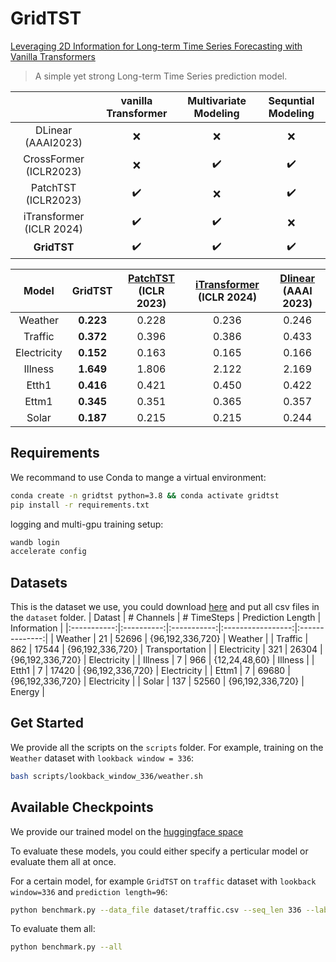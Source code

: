 # GridTST
[Leveraging 2D Information for Long-term Time Series Forecasting with Vanilla Transformers](https://arxiv.org/abs/2405.13810)
> A simple yet strong Long-term Time Series prediction model.

|                          | vanilla Transformer | Multivariate Modeling | Sequntial Modeling |
|:------------------------:|:-------------------:|:---------------------:|:------------------:|
|    DLinear (AAAI2023)    |          ❌          |           ❌           |          ❌         |
|  CrossFormer (ICLR2023)  |          ❌          |           ✔️           |          ✔️         |
|    PatchTST (ICLR2023)   |          ✔️          |           ❌           |          ✔️         |
| iTransformer (ICLR 2024) |          ✔️          |           ✔️           |          ❌         |
|        **GridTST**       |          ✔️          |           ✔️           |          ✔️         |


|    Model    |   GridTST   | [PatchTST](https://openreview.net/forum?id=Jbdc0vTOcol)  (ICLR 2023) | [iTransformer](https://arxiv.org/abs/2310.06625)  (ICLR 2024)  | [Dlinear](https://arxiv.org/abs/2205.13504)  (AAAI 2023) |
|:-----------:|:-----------:|:-------------------:|:------------------------:|:------------------:|
|   Weather   | **0.223** |              0.228 |                  0.236 |              0.246 |
|   Traffic   | **0.372** |              0.396 |                    0.386 |            0.433 |
| Electricity | **0.152** |              0.163 |                  0.165 |            0.166 |
|   Illness   | **1.649** |             1.806 |                  2.122|              2.169 |
|    Etth1    |   **0.416** |             0.421 |                     0.450 |            0.422 |
|    Ettm1    | **0.345** |               0.351 |                   0.365 |              0.357 |
|    Solar    | **0.187** |              0.215 |                  0.215 |            0.244 |

## Requirements
We recommand to use Conda to mange a virtual environment:
```bash
conda create -n gridtst python=3.8 && conda activate gridtst
pip install -r requirements.txt
```
logging and multi-gpu training setup:
```bash
wandb login
accelerate config
```

## Datasets
This is the dataset we use, you could download [here](https://drive.google.com/drive/folders/16DqgnUZEXd6Vmth-tL9e5JVnadh90GwF?usp=sharing) and put all csv files in the `dataset` folder.
|    Datast   | # Channels | # TimeSteps | Prediction Length |   Information  |
|:-----------:|:----------:|:-----------:|:-----------------:|:--------------:|
|   Weather   |     21     |    52696    |  {96,192,336,720} |     Weather    |
|   Traffic   |     862    |    17544    |  {96,192,336,720} | Transportation |
| Electricity |     321    |    26304    |  {96,192,336,720} |   Electricity  |
|   Illness   |      7     |     966     |   {12,24,48,60}   |     Illness    |
|    Etth1    |      7     |    17420    |  {96,192,336,720} |   Electricity  |
|    Ettm1    |      7     |    69680    |  {96,192,336,720} |   Electricity  |
|    Solar    |     137    |    52560    |  {96,192,336,720} |     Energy     |


## Get Started
We provide all the scripts on the `scripts` folder.
For example, training on the `Weather` dataset with `lookback window = 336`:
```bash
bash scripts/lookback_window_336/weather.sh
```

## Available Checkpoints
We provide our trained model on the [huggingface space](https://huggingface.co/GridTST)

To evaluate these models, you could either specify a perticular model or evaluate them all at once.

For a certain model, for example `GridTST` on `traffic` dataset with `lookback window=336` and `prediction length=96`:
```bash
python benchmark.py --data_file dataset/traffic.csv --seq_len 336 --label_len 96
```

To evaluate them all:
```bash
python benchmark.py --all
```
